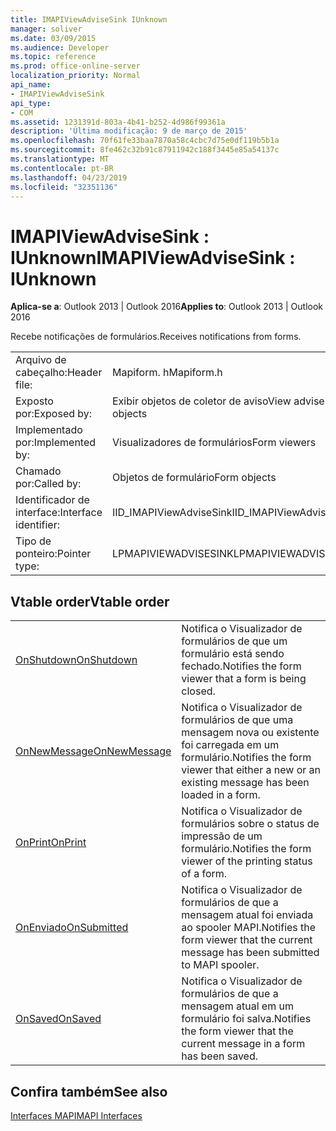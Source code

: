 ```yaml
---
title: IMAPIViewAdviseSink IUnknown
manager: soliver
ms.date: 03/09/2015
ms.audience: Developer
ms.topic: reference
ms.prod: office-online-server
localization_priority: Normal
api_name:
- IMAPIViewAdviseSink
api_type:
- COM
ms.assetid: 1231391d-803a-4b41-b252-4d986f99361a
description: 'Última modificação: 9 de março de 2015'
ms.openlocfilehash: 70f61fe33baa7870a58c4cbc7d75e0df119b5b1a
ms.sourcegitcommit: 8fe462c32b91c87911942c188f3445e85a54137c
ms.translationtype: MT
ms.contentlocale: pt-BR
ms.lasthandoff: 04/23/2019
ms.locfileid: "32351136"
---
```

# <a name="imapiviewadvisesink--iunknown"></a><span data-ttu-id="4970f-103">IMAPIViewAdviseSink : IUnknown</span><span class="sxs-lookup"><span data-stu-id="4970f-103">IMAPIViewAdviseSink : IUnknown</span></span>

  
  
<span data-ttu-id="4970f-104">**Aplica-se a**: Outlook 2013 | Outlook 2016</span><span class="sxs-lookup"><span data-stu-id="4970f-104">**Applies to**: Outlook 2013 | Outlook 2016</span></span> 
  
<span data-ttu-id="4970f-105">Recebe notificações de formulários.</span><span class="sxs-lookup"><span data-stu-id="4970f-105">Receives notifications from forms.</span></span> 
  
|||
|:-----|:-----|
|<span data-ttu-id="4970f-106">Arquivo de cabeçalho:</span><span class="sxs-lookup"><span data-stu-id="4970f-106">Header file:</span></span>  <br/> |<span data-ttu-id="4970f-107">Mapiform. h</span><span class="sxs-lookup"><span data-stu-id="4970f-107">Mapiform.h</span></span>  <br/> |
|<span data-ttu-id="4970f-108">Exposto por:</span><span class="sxs-lookup"><span data-stu-id="4970f-108">Exposed by:</span></span>  <br/> |<span data-ttu-id="4970f-109">Exibir objetos de coletor de aviso</span><span class="sxs-lookup"><span data-stu-id="4970f-109">View advise sink objects</span></span>  <br/> |
|<span data-ttu-id="4970f-110">Implementado por:</span><span class="sxs-lookup"><span data-stu-id="4970f-110">Implemented by:</span></span>  <br/> |<span data-ttu-id="4970f-111">Visualizadores de formulários</span><span class="sxs-lookup"><span data-stu-id="4970f-111">Form viewers</span></span>  <br/> |
|<span data-ttu-id="4970f-112">Chamado por:</span><span class="sxs-lookup"><span data-stu-id="4970f-112">Called by:</span></span>  <br/> |<span data-ttu-id="4970f-113">Objetos de formulário</span><span class="sxs-lookup"><span data-stu-id="4970f-113">Form objects</span></span>  <br/> |
|<span data-ttu-id="4970f-114">Identificador de interface:</span><span class="sxs-lookup"><span data-stu-id="4970f-114">Interface identifier:</span></span>  <br/> |<span data-ttu-id="4970f-115">IID_IMAPIViewAdviseSink</span><span class="sxs-lookup"><span data-stu-id="4970f-115">IID_IMAPIViewAdviseSink</span></span>  <br/> |
|<span data-ttu-id="4970f-116">Tipo de ponteiro:</span><span class="sxs-lookup"><span data-stu-id="4970f-116">Pointer type:</span></span>  <br/> |<span data-ttu-id="4970f-117">LPMAPIVIEWADVISESINK</span><span class="sxs-lookup"><span data-stu-id="4970f-117">LPMAPIVIEWADVISESINK</span></span>  <br/> |
   
## <a name="vtable-order"></a><span data-ttu-id="4970f-118">Vtable order</span><span class="sxs-lookup"><span data-stu-id="4970f-118">Vtable order</span></span>

|||
|:-----|:-----|
|[<span data-ttu-id="4970f-119">OnShutdown</span><span class="sxs-lookup"><span data-stu-id="4970f-119">OnShutdown</span></span>](imapiviewadvisesink-onshutdown.md) <br/> |<span data-ttu-id="4970f-120">Notifica o Visualizador de formulários de que um formulário está sendo fechado.</span><span class="sxs-lookup"><span data-stu-id="4970f-120">Notifies the form viewer that a form is being closed.</span></span>  <br/> |
|[<span data-ttu-id="4970f-121">OnNewMessage</span><span class="sxs-lookup"><span data-stu-id="4970f-121">OnNewMessage</span></span>](imapiviewadvisesink-onnewmessage.md) <br/> |<span data-ttu-id="4970f-122">Notifica o Visualizador de formulários de que uma mensagem nova ou existente foi carregada em um formulário.</span><span class="sxs-lookup"><span data-stu-id="4970f-122">Notifies the form viewer that either a new or an existing message has been loaded in a form.</span></span>  <br/> |
|[<span data-ttu-id="4970f-123">OnPrint</span><span class="sxs-lookup"><span data-stu-id="4970f-123">OnPrint</span></span>](imapiviewadvisesink-onprint.md) <br/> |<span data-ttu-id="4970f-124">Notifica o Visualizador de formulários sobre o status de impressão de um formulário.</span><span class="sxs-lookup"><span data-stu-id="4970f-124">Notifies the form viewer of the printing status of a form.</span></span>  <br/> |
|[<span data-ttu-id="4970f-125">OnEnviado</span><span class="sxs-lookup"><span data-stu-id="4970f-125">OnSubmitted</span></span>](imapiviewadvisesink-onsubmitted.md) <br/> |<span data-ttu-id="4970f-126">Notifica o Visualizador de formulários de que a mensagem atual foi enviada ao spooler MAPI.</span><span class="sxs-lookup"><span data-stu-id="4970f-126">Notifies the form viewer that the current message has been submitted to MAPI spooler.</span></span>  <br/> |
|[<span data-ttu-id="4970f-127">OnSaved</span><span class="sxs-lookup"><span data-stu-id="4970f-127">OnSaved</span></span>](imapiviewadvisesink-onsaved.md) <br/> |<span data-ttu-id="4970f-128">Notifica o Visualizador de formulários de que a mensagem atual em um formulário foi salva.</span><span class="sxs-lookup"><span data-stu-id="4970f-128">Notifies the form viewer that the current message in a form has been saved.</span></span>  <br/> |
   
## <a name="see-also"></a><span data-ttu-id="4970f-129">Confira também</span><span class="sxs-lookup"><span data-stu-id="4970f-129">See also</span></span>



[<span data-ttu-id="4970f-130">Interfaces MAPI</span><span class="sxs-lookup"><span data-stu-id="4970f-130">MAPI Interfaces</span></span>](mapi-interfaces.md)

